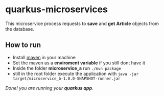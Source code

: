 # quarkus-microservices
This microservice process requests to **save** and **get** **Article** objects from the database.

## How to run
+ Install [maven](https://maven.apache.org/) in your machine
+ Set the maven as a **enviroment variable** if you still dont have it
+ Inside the folder **microservice_a** run `./mvn package`
+ still in the root folder execute the application with `java -jar target/microservice_b-1.0.0-SNAPSHOT-runner.jar`

_Done! you are running your **quarkus app**._
